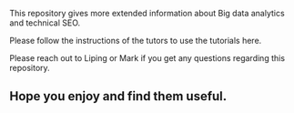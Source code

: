 This repository gives more extended information about Big data analytics and technical SEO.

Please follow the instructions of the tutors to use the tutorials here.

Please reach out to Liping or Mark if you get any questions regarding this repository.

## Hope you enjoy and find them useful.
